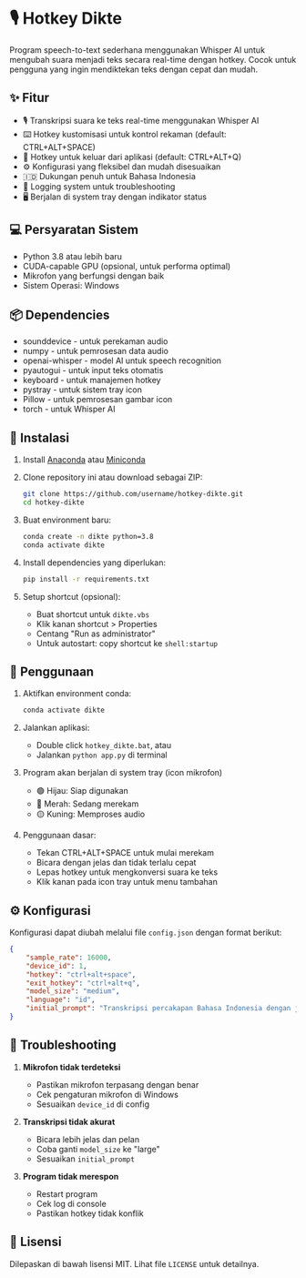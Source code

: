 # 🎙️ Hotkey Dikte

Program speech-to-text sederhana menggunakan Whisper AI untuk mengubah suara menjadi teks secara real-time dengan hotkey. Cocok untuk pengguna yang ingin mendiktekan teks dengan cepat dan mudah.

## ✨ Fitur

- 🎙️ Transkripsi suara ke teks real-time menggunakan Whisper AI
- ⌨️ Hotkey kustomisasi untuk kontrol rekaman (default: CTRL+ALT+SPACE)
- 🚪 Hotkey untuk keluar dari aplikasi (default: CTRL+ALT+Q)
- ⚙️ Konfigurasi yang fleksibel dan mudah disesuaikan
- 🇮🇩 Dukungan penuh untuk Bahasa Indonesia
- 📝 Logging system untuk troubleshooting
- 🖥️ Berjalan di system tray dengan indikator status

## 💻 Persyaratan Sistem

- Python 3.8 atau lebih baru
- CUDA-capable GPU (opsional, untuk performa optimal)
- Mikrofon yang berfungsi dengan baik
- Sistem Operasi: Windows

## 📦 Dependencies

- sounddevice - untuk perekaman audio
- numpy - untuk pemrosesan data audio
- openai-whisper - model AI untuk speech recognition
- pyautogui - untuk input teks otomatis
- keyboard - untuk manajemen hotkey
- pystray - untuk sistem tray icon
- Pillow - untuk pemrosesan gambar icon
- torch - untuk Whisper AI

## 🚀 Instalasi

1. Install [Anaconda](https://www.anaconda.com/download) atau [Miniconda](https://docs.conda.io/en/latest/miniconda.html)

2. Clone repository ini atau download sebagai ZIP:
   ```bash
   git clone https://github.com/username/hotkey-dikte.git
   cd hotkey-dikte
   ```

3. Buat environment baru:
   ```bash
   conda create -n dikte python=3.8
   conda activate dikte
   ```

4. Install dependencies yang diperlukan:
   ```bash
   pip install -r requirements.txt
   ```

5. Setup shortcut (opsional):
   - Buat shortcut untuk `dikte.vbs`
   - Klik kanan shortcut > Properties
   - Centang "Run as administrator"
   - Untuk autostart: copy shortcut ke `shell:startup`

## 🎯 Penggunaan

1. Aktifkan environment conda:
   ```bash
   conda activate dikte
   ```

2. Jalankan aplikasi:
   - Double click `hotkey_dikte.bat`, atau
   - Jalankan `python app.py` di terminal

3. Program akan berjalan di system tray (icon mikrofon)
   - 🟢 Hijau: Siap digunakan
   - 🔴 Merah: Sedang merekam
   - 🟡 Kuning: Memproses audio

4. Penggunaan dasar:
   - Tekan CTRL+ALT+SPACE untuk mulai merekam
   - Bicara dengan jelas dan tidak terlalu cepat
   - Lepas hotkey untuk mengkonversi suara ke teks
   - Klik kanan pada icon tray untuk menu tambahan

## ⚙️ Konfigurasi

Konfigurasi dapat diubah melalui file `config.json` dengan format berikut:

```json
{
    "sample_rate": 16000,
    "device_id": 1,
    "hotkey": "ctrl+alt+space",
    "exit_hotkey": "ctrl+alt+q",
    "model_size": "medium",
    "language": "id",
    "initial_prompt": "Transkripsi percakapan Bahasa Indonesia dengan jelas dan akurat."
}
```

## 🔧 Troubleshooting

1. **Mikrofon tidak terdeteksi**
   - Pastikan mikrofon terpasang dengan benar
   - Cek pengaturan mikrofon di Windows
   - Sesuaikan `device_id` di config

2. **Transkripsi tidak akurat**
   - Bicara lebih jelas dan pelan
   - Coba ganti `model_size` ke "large"
   - Sesuaikan `initial_prompt`

3. **Program tidak merespon**
   - Restart program
   - Cek log di console
   - Pastikan hotkey tidak konflik

## 📄 Lisensi

Dilepaskan di bawah lisensi MIT. Lihat file `LICENSE` untuk detailnya.
